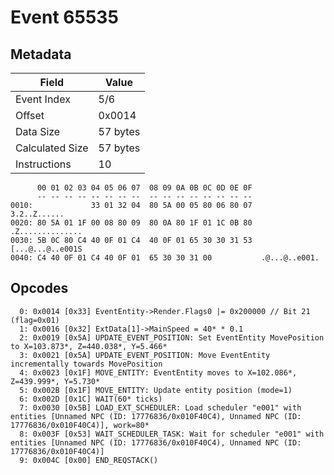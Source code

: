 # Event 65535

## Metadata

| Field           | Value    |
|-----------------|----------|
| Event Index     | 5/6      |
| Offset          | 0x0014   |
| Data Size       | 57 bytes |
| Calculated Size | 57 bytes |
| Instructions    | 10       |

```
      00 01 02 03 04 05 06 07  08 09 0A 0B 0C 0D 0E 0F
      -- -- -- -- -- -- -- --  -- -- -- -- -- -- -- --
0010:             33 01 32 04  80 5A 00 05 80 06 80 07      3.2..Z......
0020: 80 5A 01 1F 00 08 80 09  80 0A 80 1F 01 1C 0B 80  .Z..............
0030: 5B 0C 80 C4 40 0F 01 C4  40 0F 01 65 30 30 31 53  [...@...@..e001S
0040: C4 40 0F 01 C4 40 0F 01  65 30 30 31 00           .@...@..e001.   
```

## Opcodes

```
  0: 0x0014 [0x33] EventEntity->Render.Flags0 |= 0x200000 // Bit 21 (flag=0x01)
  1: 0x0016 [0x32] ExtData[1]->MainSpeed = 40* * 0.1
  2: 0x0019 [0x5A] UPDATE_EVENT_POSITION: Set EventEntity MovePosition to X=103.873*, Z=440.038*, Y=5.466*
  3: 0x0021 [0x5A] UPDATE_EVENT_POSITION: Move EventEntity incrementally towards MovePosition
  4: 0x0023 [0x1F] MOVE_ENTITY: EventEntity moves to X=102.086*, Z=439.999*, Y=5.730*
  5: 0x002B [0x1F] MOVE_ENTITY: Update entity position (mode=1)
  6: 0x002D [0x1C] WAIT(60* ticks)
  7: 0x0030 [0x5B] LOAD_EXT_SCHEDULER: Load scheduler "e001" with entities [Unnamed NPC (ID: 17776836/0x010F40C4), Unnamed NPC (ID: 17776836/0x010F40C4)], work=80*
  8: 0x003F [0x53] WAIT_SCHEDULER_TASK: Wait for scheduler "e001" with entities [Unnamed NPC (ID: 17776836/0x010F40C4), Unnamed NPC (ID: 17776836/0x010F40C4)]
  9: 0x004C [0x00] END_REQSTACK()
```
